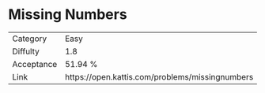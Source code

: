 # Missing Numbers

<table>
    <tr>
        <td>Category</td>
        <td>Easy</td>
    </tr>
    <tr>
        <td>Diffulty</td>
        <td>1.8</td>
    </tr>
    <tr>
        <td>Acceptance</td>
        <td>51.94 %</td>
    </tr>
    <tr>
        <td>Link</td>
        <td>https://open.kattis.com/problems/missingnumbers</td>
    </tr>
</table>